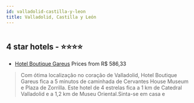 ```yaml
---
id: valladolid-castilla-y-leon
title: Valladolid, Castilla y León
---
```


<center><img src="https://i.travelapi.com/hotels/4000000/3280000/3272700/3272656/ed565534_z.jpg" alt="" /></center>


##  4 star hotels - ⭐️⭐️⭐️⭐️

-    [Hotel Boutique Gareus](https://www.hurb.com/br/aud/https://www.hurb.com/br/hotels/valladolid/hotel-boutique-gareus-HT-R15B?cmp=18055) Prices from R$ 586,33
   > Com ótima localização no coração de Valladolid, Hotel Boutique Gareus fica a 5 minutos de caminhada de Cervantes House Museum e Plaza de Zorrilla.  Este hotel de 4 estrelas fica a 1 km de Catedral Valladolid e a 1,2 km de Museu Oriental.Sinta-se em casa e
